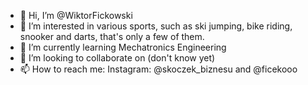 - 👋 Hi, I’m @WiktorFickowski
- 👀 I’m interested in various sports, such as ski jumping, bike riding, snooker and darts, that's only a few of them.
- 🌱 I’m currently learning Mechatronics Engineering
- 💞️ I’m looking to collaborate on (don't know yet)
- 📫 How to reach me: Instagram: @skoczek_biznesu and @ficekooo

<!---
WiktorFickowski/WiktorFickowski is a ✨ special ✨ repository because its `README.md` (this file) appears on your GitHub profile.
You can click the Preview link to take a look at your changes.
--->
